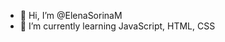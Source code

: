- 👋 Hi, I’m @ElenaSorinaM
- 🌱 I’m currently learning JavaScript, HTML, CSS

<!---
ElenaSorinaM/ElenaSorinaM is a ✨ special ✨ repository because its `README.md` (this file) appears on your GitHub profile.
You can click the Preview link to take a look at your changes.
--->
